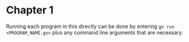 # Chapter 1

Running each program in this directly can be done by entering `go run <PROGRAM_NAME.go>` plus any command line arguments that are necessary.
